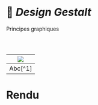 # 🔲 *Design Gestalt*
  Principes graphiques
### &nbsp;


|![](links/Checklists.jpg) |
|:---:|
| Abc[^1]           |

# Rendu 

